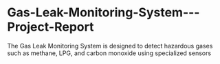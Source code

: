 # Gas-Leak-Monitoring-System---Project-Report
 The Gas Leak Monitoring System is designed to detect hazardous gases such as methane, LPG,  and carbon monoxide using specialized sensors
